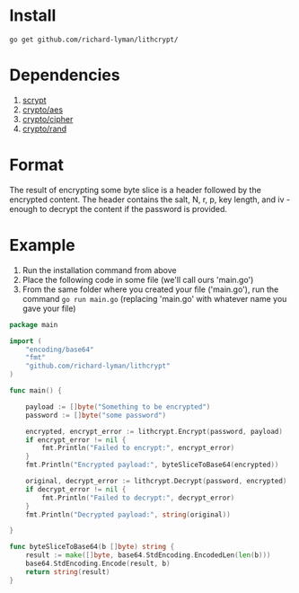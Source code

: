 # Install #
```go get github.com/richard-lyman/lithcrypt/```

# Dependencies #
 1. [scrypt](https://code.google.com/p/go/source/browse/scrypt?repo=crypto)
 2. [crypto/aes](http://golang.org/pkg/crypto/aes/)
 3. [crypto/cipher](http://golang.org/pkg/crypto/cipher/)
 4. [crypto/rand](http://golang.org/pkg/crypto/rand/)

# Format #
The result of encrypting some byte slice is a header followed by the encrypted content.
The header contains the salt, N, r, p, key length, and iv - enough to decrypt the content if the password is provided.

# Example #
 1. Run the installation command from above
 2. Place the following code in some file (we'll call ours 'main.go')
 3. From the same folder where you created your file ('main.go'), run the command ```go run main.go``` (replacing 'main.go' with whatever name you gave your file)

```go
package main

import (
    "encoding/base64"
    "fmt"
    "github.com/richard-lyman/lithcrypt"
)

func main() {

    payload := []byte("Something to be encrypted")
    password := []byte("some password")

    encrypted, encrypt_error := lithcrypt.Encrypt(password, payload)
    if encrypt_error != nil {
        fmt.Println("Failed to encrypt:", encrypt_error)
    }
    fmt.Println("Encrypted payload:", byteSliceToBase64(encrypted))

    original, decrypt_error := lithcrypt.Decrypt(password, encrypted)
    if decrypt_error != nil {
        fmt.Println("Failed to decrypt:", decrypt_error)
    }
    fmt.Println("Decrypted payload:", string(original))

}

func byteSliceToBase64(b []byte) string {
    result := make([]byte, base64.StdEncoding.EncodedLen(len(b)))
    base64.StdEncoding.Encode(result, b)
    return string(result)
}
```

